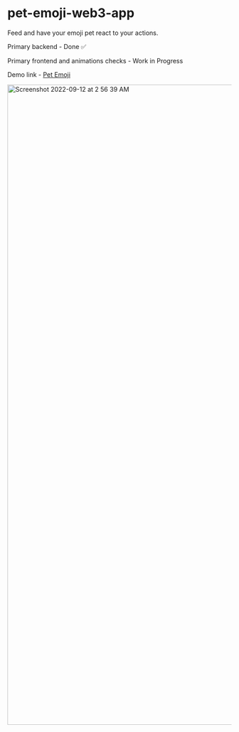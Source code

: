 # pet-emoji-web3-app
Feed and have your emoji pet react to your actions.

Primary backend - Done ✅

Primary frontend and animations checks - Work in Progress

Demo link - [Pet Emoji](https://petemojisvgapp.ambujkumar4.repl.co/)

<img width="1440" alt="Screenshot 2022-09-12 at 2 56 39 AM" src="https://user-images.githubusercontent.com/43566170/189549538-ddbf3932-4fae-4369-a366-9962c7717780.png">
